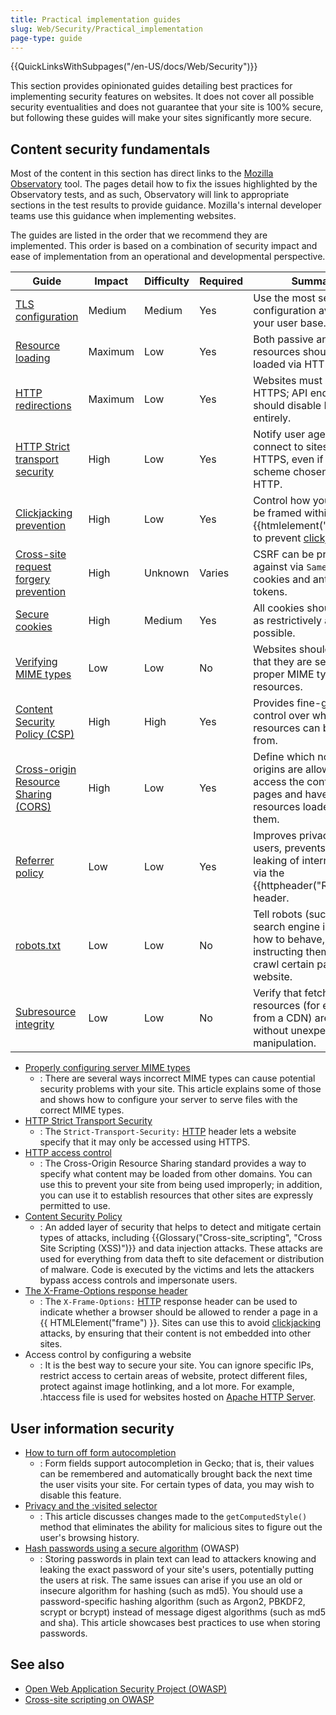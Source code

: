 ```yaml
---
title: Practical implementation guides
slug: Web/Security/Practical_implementation
page-type: guide
---
```


{{QuickLinksWithSubpages("/en-US/docs/Web/Security")}}

This section provides opinionated guides detailing best practices for implementing security features on websites. It does not cover all possible security eventualities and does not guarantee that your site is 100% secure, but following these guides will make your sites significantly more secure.

## Content security fundamentals

Most of the content in this section has direct links to the [Mozilla Observatory](/en-US/observatory/) tool. The pages detail how to fix the issues highlighted by the Observatory tests, and as such, Observatory will link to appropriate sections in the test results to provide guidance. Mozilla's internal developer teams use this guidance when implementing websites.

The guides are listed in the order that we recommend they are implemented. This order is based on a combination of security impact and ease of implementation from an operational and developmental perspective.

| Guide                                                                                                                  | Impact  | Difficulty | Required | Summary                                                                                                                                |
| ---------------------------------------------------------------------------------------------------------------------- | ------- | ---------- | -------- | -------------------------------------------------------------------------------------------------------------------------------------- |
| [TLS configuration](/en-US/docs/Web/Security/Practical_implementation/TLS#tls_configuration)                           | Medium  | Medium     | Yes      | Use the most secure TLS configuration available for your user base.                                                                    |
| [Resource loading](/en-US/docs/Web/Security/Practical_implementation/TLS#resource_loading)                             | Maximum | Low        | Yes      | Both passive and active resources should be loaded via HTTPS.                                                                          |
| [HTTP redirections](/en-US/docs/Web/Security/Practical_implementation/TLS#http_redirections)                           | Maximum | Low        | Yes      | Websites must redirect to HTTPS; API endpoints should disable HTTP entirely.                                                           |
| [HTTP Strict transport security](/en-US/docs/Web/Security/Practical_implementation/TLS#http_strict_transport_security) | High    | Low        | Yes      | Notify user agents to only connect to sites over HTTPS, even if the scheme chosen was HTTP.                                            |
| [Clickjacking prevention](/en-US/docs/Web/Security/Practical_implementation/Clickjacking)                              | High    | Low        | Yes      | Control how your site may be framed within an {{htmlelement("iframe")}}, to prevent [clickjacking](/en-US/docs/Glossary/Clickjacking). |
| [Cross-site request forgery prevention](/en-US/docs/Web/Security/Practical_implementation/CSRF_prevention)             | High    | Unknown    | Varies   | CSRF can be protected against via `SameSite` cookies and anti-CSRF tokens.                                                             |
| [Secure cookies](/en-US/docs/Web/Security/Practical_implementation/Cookies)                                            | High    | Medium     | Yes      | All cookies should be set as restrictively as possible.                                                                                |
| [Verifying MIME types](/en-US/docs/Web/Security/Practical_implementation/MIME_types)                                   | Low     | Low        | No       | Websites should verify that they are setting the proper MIME types for all resources.                                                  |
| [Content Security Policy (CSP)](/en-US/docs/Web/Security/Practical_implementation/CSP)                                 | High    | High       | Yes      | Provides fine-grained control over where site resources can be loaded from.                                                            |
| [Cross-origin Resource Sharing (CORS)](/en-US/docs/Web/Security/Practical_implementation/CORS)                         | High    | Low        | Yes      | Define which non-same origins are allowed to access the content of pages and have resources loaded from them.                          |
| [Referrer policy](/en-US/docs/Web/Security/Practical_implementation/Referrer_policy)                                   | Low     | Low        | Yes      | Improves privacy for users, prevents the leaking of internal URLs via the {{httpheader("Referer")}} header.                            |
| [robots.txt](/en-US/docs/Web/Security/Practical_implementation/Robots_txt)                                             | Low     | Low        | No       | Tell robots (such as search engine indexers) how to behave, by instructing them not to crawl certain paths on the website.             |
| [Subresource integrity](/en-US/docs/Web/Security/Practical_implementation/SRI)                                         | Low     | Low        | No       | Verify that fetched resources (for example, from a CDN) are delivered without unexpected manipulation.                                 |

- [Properly configuring server MIME types](/en-US/docs/Learn/Server-side/Configuring_server_MIME_types)
  - : There are several ways incorrect MIME types can cause potential security problems with your site. This article explains some of those and shows how to configure your server to serve files with the correct MIME types.
- [HTTP Strict Transport Security](/en-US/docs/Web/HTTP/Headers/Strict-Transport-Security)
  - : The `Strict-Transport-Security:` [HTTP](/en-US/docs/Web/HTTP) header lets a website specify that it may only be accessed using HTTPS.
- [HTTP access control](/en-US/docs/Web/HTTP/CORS)
  - : The Cross-Origin Resource Sharing standard provides a way to specify what content may be loaded from other domains. You can use this to prevent your site from being used improperly; in addition, you can use it to establish resources that other sites are expressly permitted to use.
- [Content Security Policy](/en-US/docs/Web/HTTP/CSP)
  - : An added layer of security that helps to detect and mitigate certain types of attacks, including {{Glossary("Cross-site_scripting", "Cross Site Scripting (XSS)")}} and data injection attacks. These attacks are used for everything from data theft to site defacement or distribution of malware. Code is executed by the victims and lets the attackers bypass access controls and impersonate users.
- [The X-Frame-Options response header](/en-US/docs/Web/HTTP/Headers/X-Frame-Options)
  - : The `X-Frame-Options:` [HTTP](/en-US/docs/Web/HTTP) response header can be used to indicate whether a browser should be allowed to render a page in a {{ HTMLElement("frame") }}. Sites can use this to avoid [clickjacking](/en-US/docs/Glossary/Clickjacking) attacks, by ensuring that their content is not embedded into other sites.
- Access control by configuring a website
  - : It is the best way to secure your site. You can ignore specific IPs, restrict access to certain areas of website, protect different files, protect against image hotlinking, and a lot more. For example, .htaccess file is used for websites hosted on [Apache HTTP Server](https://httpd.apache.org/).

## User information security

- [How to turn off form autocompletion](/en-US/docs/Web/Security/Practical_implementation/Turning_off_form_autocompletion)
  - : Form fields support autocompletion in Gecko; that is, their values can be remembered and automatically brought back the next time the user visits your site. For certain types of data, you may wish to disable this feature.
- [Privacy and the :visited selector](/en-US/docs/Web/CSS/Privacy_and_the_:visited_selector)
  - : This article discusses changes made to the `getComputedStyle()` method that eliminates the ability for malicious sites to figure out the user's browsing history.
- [Hash passwords using a secure algorithm](https://cheatsheetseries.owasp.org/cheatsheets/Password_Storage_Cheat_Sheet.html) (OWASP)
  - : Storing passwords in plain text can lead to attackers knowing and leaking the exact password of your site's users, potentially putting the users at risk. The same issues can arise if you use an old or insecure algorithm for hashing (such as md5). You should use a password-specific hashing algorithm (such as Argon2, PBKDF2, scrypt or bcrypt) instead of message digest algorithms (such as md5 and sha). This article showcases best practices to use when storing passwords.

## See also

- [Open Web Application Security Project (OWASP)](https://owasp.org/)
- [Cross-site scripting on OWASP](https://owasp.org/www-community/attacks/xss/)
